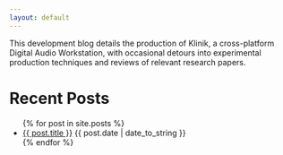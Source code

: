 ```yaml
---
layout: default
---
```


This development blog details the production of Klinik, a cross-platform Digital Audio Workstation, with occasional detours into experimental production techniques and reviews of relevant research papers.

# Recent Posts

<ul>
{% for post in site.posts %}
  <li>
    <a href="{{ post.url | relative_url }}">{{ post.title }}</a>
    <span>{{ post.date | date_to_string }}</span>
  </li>
{% endfor %}
</ul>